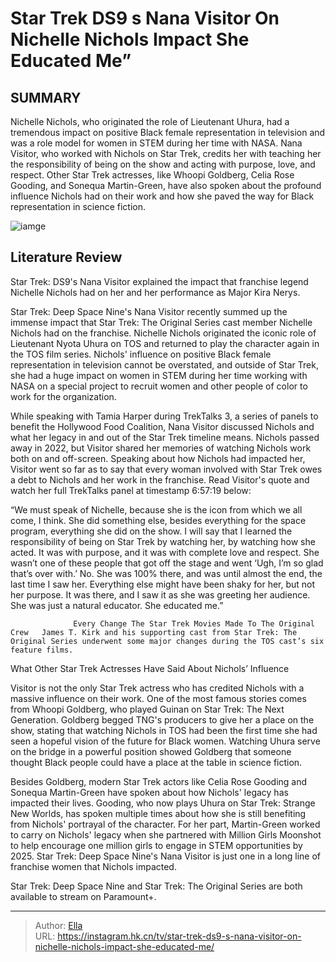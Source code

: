 # Star Trek DS9 s Nana Visitor On Nichelle Nichols Impact She Educated Me”


## SUMMARY 



  Nichelle Nichols, who originated the role of Lieutenant Uhura, had a tremendous impact on positive Black female representation in television and was a role model for women in STEM during her time with NASA.   Nana Visitor, who worked with Nichols on Star Trek, credits her with teaching her the responsibility of being on the show and acting with purpose, love, and respect.   Other Star Trek actresses, like Whoopi Goldberg, Celia Rose Gooding, and Sonequa Martin-Green, have also spoken about the profound influence Nichols had on their work and how she paved the way for Black representation in science fiction.  

![iamge](https://static1.srcdn.com/wordpress/wp-content/uploads/2024/01/kira-nerys-nyota-uhura-star-trek-ds9-tos.jpg)

## Literature Review

Star Trek: DS9&#39;s Nana Visitor explained the impact that franchise legend Nichelle Nichols had on her and her performance as Major Kira Nerys.




Star Trek: Deep Space Nine&#39;s Nana Visitor recently summed up the immense impact that Star Trek: The Original Series cast member Nichelle Nichols had on the franchise. Nichelle Nichols originated the iconic role of Lieutenant Nyota Uhura on TOS and returned to play the character again in the TOS film series. Nichols&#39; influence on positive Black female representation in television cannot be overstated, and outside of Star Trek, she had a huge impact on women in STEM during her time working with NASA on a special project to recruit women and other people of color to work for the organization.




While speaking with Tamia Harper during TrekTalks 3, a series of panels to benefit the Hollywood Food Coalition, Nana Visitor discussed Nichols and what her legacy in and out of the Star Trek timeline means. Nichols passed away in 2022, but Visitor shared her memories of watching Nichols work both on and off-screen. Speaking about how Nichols had impacted her, Visitor went so far as to say that every woman involved with Star Trek owes a debt to Nichols and her work in the franchise. Read Visitor&#39;s quote and watch her full TrekTalks panel at timestamp 6:57:19 below:


“We must speak of Nichelle, because she is the icon from which we all come, I think. She did something else, besides everything for the space program, everything she did on the show. I will say that I learned the responsibility of being on Star Trek by watching her, by watching how she acted. It was with purpose, and it was with complete love and respect. She wasn’t one of these people that got off the stage and went ‘Ugh, I’m so glad that’s over with.’ No. She was 100% there, and was until almost the end, the last time I saw her. Everything else might have been shaky for her, but not her purpose. It was there, and I saw it as she was greeting her audience. She was just a natural educator. She educated me.”






 

                  Every Change The Star Trek Movies Made To The Original Crew   James T. Kirk and his supporting cast from Star Trek: The Original Series underwent some major changes during the TOS cast’s six feature films.   


 What Other Star Trek Actresses Have Said About Nichols’ Influence 
         

Visitor is not the only Star Trek actress who has credited Nichols with a massive influence on their work. One of the most famous stories comes from Whoopi Goldberg, who played Guinan on Star Trek: The Next Generation. Goldberg begged TNG&#39;s producers to give her a place on the show, stating that watching Nichols in TOS had been the first time she had seen a hopeful vision of the future for Black women. Watching Uhura serve on the bridge in a powerful position showed Goldberg that someone thought Black people could have a place at the table in science fiction.




Besides Goldberg, modern Star Trek actors like Celia Rose Gooding and Sonequa Martin-Green have spoken about how Nichols&#39; legacy has impacted their lives. Gooding, who now plays Uhura on Star Trek: Strange New Worlds, has spoken multiple times about how she is still benefiting from Nichols&#39; portrayal of the character. For her part, Martin-Green worked to carry on Nichols&#39; legacy when she partnered with Million Girls Moonshot to help encourage one million girls to engage in STEM opportunities by 2025. Star Trek: Deep Space Nine&#39;s Nana Visitor is just one in a long line of franchise women that Nichols impacted.



Star Trek: Deep Space Nine and Star Trek: The Original Series are both available to stream on Paramount&#43;.






---

> Author: [Ella](https://instagram.hk.cn/)  
> URL: https://instagram.hk.cn/tv/star-trek-ds9-s-nana-visitor-on-nichelle-nichols-impact-she-educated-me/  

